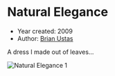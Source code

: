 # Natural Elegance

- Year created: 2009
- Author: [Brian Ustas](http://brianustas.com)

A dress I made out of leaves...

![Natural Elegance 1](https://github.com/ustasb/renderings/blob/master/natural_elegance/natural_elegance_1.jpg)

